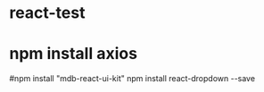 # react-test

# npm install axios
#npm install "mdb-react-ui-kit"
npm install react-dropdown  --save